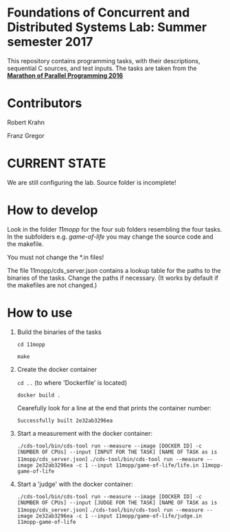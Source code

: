 # Foundations of Concurrent and Distributed Systems Lab: Summer semester 2017 #

This repository contains programming tasks, with their descriptions, sequential C sources, and test inputs.
The tasks are taken from the **[Marathon of Parallel Programming 2016](https://bitbucket.org/r0bcrane/fcds-lab-2017/src/b1a657cd5eacfcf7d6ede9a664c25d59989b7c99/Marathon%20of%20Parallel%20Programming%20problemset.pdf?at=master)**

# Contributors #

Robert Krahn

Franz Gregor

# CURRENT STATE #

We are still configuring the lab. Source folder is incomplete!


# How to develop #

Look in the folder *11mopp* for the four sub folders resembling the four tasks.
In the subfolders e.g. *game-of-life* you may change the source code and the makefile.

You must not change the *.in files!

The file 11mopp/cds_server.json contains a lookup table for the paths to the binaries of the tasks.
Change the paths if necessary. (It works by default if the makefiles are not changed.)

# How to use #

1. Build the binaries of the tasks

	```cd 11mopp```

	```make```

2. Create the docker container

	```cd ..``` (to where 'Dockerfile' is located)

	```docker build .```

	Cearefully look for a line at the end that prints the container number:


	```Successfully built 2e32ab3296ea```

3. Start a measurement with the docker container:

	```./cds-tool/bin/cds-tool run --measure --image [DOCKER ID] -c [NUMBER OF CPUs] --input [INPUT FOR THE TASK] [NAME OF TASK as is 11mopp/cds_server.json]```
	```./cds-tool/bin/cds-tool run --measure --image 2e32ab3296ea -c 1 --input 11mopp/game-of-life/life.in 11mopp-game-of-life```

4. Start a 'judge' with the docker container:

	```./cds-tool/bin/cds-tool run --measure --image [DOCKER ID] -c [NUMBER OF CPUs] --input [JUDGE FOR THE TASK] [NAME OF TASK as is 11mopp/cds_server.json]```
	```./cds-tool/bin/cds-tool run --measure --image 2e32ab3296ea -c 1 --input 11mopp/game-of-life/judge.in 11mopp-game-of-life```